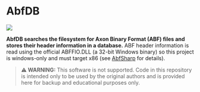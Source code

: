 # AbfDB

[![](https://github.com/swharden/AbfDB/actions/workflows/ci.yaml/badge.svg)](https://github.com/swharden/AbfDB/actions/workflows/ci.yaml)

**AbfDB searches the filesystem for Axon Binary Format (ABF) files and stores their header information in a database.** ABF header information is read using the official ABFFIO.DLL (a 32-bit Windows binary) so this project is windows-only and must target x86 (see [AbfSharp](https://github.com/swharden/ABFsharp#dll-requirements) for details).

> **⚠️ WARNING:** This software is not supported. Code in this repository is intended only to be used by the original authors and is provided here for backup and educational purposes only.